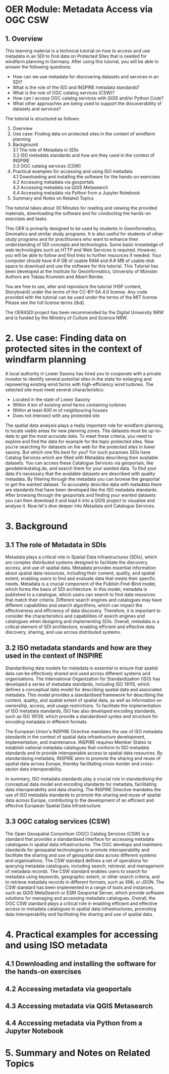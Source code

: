 # OER Module: Metadata Access via OGC CSW  
## 1. Overview
This learning material is a technical tutorial on how to access and use metadata in an SDI to find data on Protected Sites that is needed for windfarm planning in Germany.
After using this tutorial, you will be able to answer the following questions:
* How can we use metadata for discovering datasets and services in an SDI?
* What is the role of the ISO and INSPIRE metadata standards?
* What is the role of OGC catalog services (CSW)?
* How can I access OGC catalog services with QGIS and/or Python Code?
* What other approaches are being used to support the discoverability of datasets and services?  

The tutorial is structured as follows:  
1. Overview  
2. Use case: Finding data on protected sites in the context of windfarm planning
3. Background  
  3.1 The role of Metadata in SDIs  
  3.2 ISO metadata standards and how are they used in the context of INSPIRE  
  3.3 OGC catalog services (CSW)  
4. Practical examples for accessing and using ISO metadata  
  4.1 Downloading and installing the software for the hands-on exercises
  4.2 Accessing metadata via geoportals  
  4.3 Accessing metadata via QGIS Metasearch  
  4.4 Accessing metadata via Python from a Jupyter Notebook  
5. Summary and Notes on Related Topics  

The tutorial takes about 30 Minutes for reading and viewing the provided materials, downloading the software and for conducting the hands-on exercises and tasks.

This OER is primarily designed to be used by students in Geoinformatics, Geomatics and similar study programs. It is also useful for students of other study programs and for practitioners who want to enhance their understanding of SDI concepts and technologies. Some basic knowledge of web technologies such as HTTP and Web Services is required. However, you will be able to follow and find links to further resources if needed. Your computer should have #.# GB of usable RAM and #.# MB of usable disk space to download and use the software for this tutorial.
This Tutorial has been developed at the Institute for Geoinformatics, University of Münster. Authors are Tobias Krumrein and Albert Remke.

You are free to use, alter and reproduce the tutorial (H5P content, Storyboard) under the terms of the CC-BY-SA 4.0 license. Any code provided with the tutorial can be used under the terms of the MIT license. Please see the full license terms (tbd).

The OER4SDI project has been recommended by the Digital University NRW and is funded by the Ministry of Culture and Science NRW.

# 2. Use case: Finding data on protected sites in the context of windfarm planning  
A local authority in Lower Saxony has hired you to cooperate with a private investor to identify several potential sites in the state for enlarging and repowering existing wind farms with high-efficiency wind turbines. The selected site must meet several characteristics:  
* Located in the state of Lower Saxony  
* Within 4 km of existing wind farms containing turbines  
* Within at least 800 m of neighbouring houses   
* Does not intersect with any protected site   

The spatial data analysis plays a really important role for windfarm planning, to locate viable areas for new planning zones. The datasets must be up-to-date to get the most accurate data. To meet these criteria, you need to explore and find the data for example for the topic protected sites. Now you’re searching for datasets on the web for the protected sites in lower saxony. But which one fits best for you? For such purposes SDIs have Catalog Services which are filled with Metadata describing their available datasets. You can access these Catalogue Services via geoportals, like geodatenkatalog.de, and search there for your wanted data. To find your data it’s necessary that the available datasets are described with quality metadata. By filtering through the metadata you can browse the geoportal to get the wanted dataset. To accurately describe data with metadata there are standards that have been developed like the ISO metadata standards.   
After browsing through the geoportals and finding your wanted datasets you can then download it and load it into a QGIS project to visualise and analyse it. Now let's dive deeper into Metadata and Catalogue Services.

# 3. Background

## 3.1 The role of Metadata in SDIs

Metadata plays a critical role in Spatial Data Infrastructures (SDIs), which are complex distributed systems designed to facilitate the discovery, access, and use of spatial data. Metadata provides essential information about spatial data resources, including their content, quality, and spatial extent, enabling users to find and evaluate data that meets their specific needs. Metadata is a crucial component of the Publish-Find-Bind model, which forms the basis of SDI architecture. In this model, metadata is published to a catalogue, which users can search to find data resources that match their criteria. Different search engines and catalogues may have different capabilities and search algorithms, which can impact the effectiveness and efficiency of data discovery. Therefore, it is important to consider the characteristics and capabilities of search engines and catalogues when designing and implementing SDIs. Overall, metadata is a critical element of SDI architecture, enabling efficient and effective data discovery, sharing, and use across distributed systems.

## 3.2 ISO metadata standards and how are they used in the context of INSPIRE

Standardising data models for metadata is essential to ensure that spatial data can be effectively shared and used across different systems and organisations. The International Organization for Standardization (ISO) has developed a series of metadata standards, including ISO 19115, which defines a conceptual data model for describing spatial data and associated metadata. This model provides a standardised framework for describing the content, quality, and spatial extent of spatial data, as well as information on ownership, access, and usage restrictions. To facilitate the implementation of ISO metadata standards, ISO has also developed encoding standards, such as ISO 19139, which provide a standardised syntax and structure for encoding metadata in different formats.   

The European Union's INSPIRE Directive mandates the use of ISO metadata standards in the context of spatial data infrastructure development, implementation, and maintenance. INSPIRE requires Member States to establish national metadata catalogues that conform to ISO metadata standards and to provide interoperable access to spatial data resources. By standardising metadata, INSPIRE aims to promote the sharing and reuse of spatial data across Europe, thereby facilitating cross-border and cross-sector data interoperability.  

In summary, ISO metadata standards play a crucial role in standardising the conceptual data model and encoding standards for metadata, facilitating data interoperability and data sharing. The INSPIRE Directive mandates the use of ISO metadata standards to promote the sharing and reuse of spatial data across Europe, contributing to the development of an efficient and effective European Spatial Data Infrastructure.  

## 3.3 OGC catalog services (CSW)

The Open Geospatial Consortium (OGC) Catalog Services (CSW) is a standard that provides a standardised interface for accessing metadata catalogues in spatial data infrastructures. The OGC develops and maintains standards for geospatial technologies to promote interoperability and facilitate the sharing and use of geospatial data across different systems and organisations. The CSW standard defines a set of operations for querying metadata catalogues, including search, retrieval, and management of metadata records. The CSW standard enables users to search for metadata using keywords, geographic extent, or other search criteria, and to retrieve metadata records in different formats, such as XML or JSON. The CSW standard has been implemented in a range of tools and instances, such as QGIS MetaSearch or ESRI Geoportal Server, which provide software solutions for managing and accessing metadata catalogues. Overall, the OGC CSW standard plays a critical role in enabling efficient and effective access to metadata catalogues in spatial data infrastructures, promoting data interoperability and facilitating the sharing and use of spatial data.   

# 4.	Practical examples for accessing and using ISO metadata

## 4.1 Downloading and installing the software for the hands-on exercises


## 4.2 Accessing metadata via geoportals 



## 4.3 Accessing metadata via QGIS Metasearch



## 4.4 Accessing metadata via Python from a Jupyter Notebook



# 5.	Summary and Notes on Related Topics

